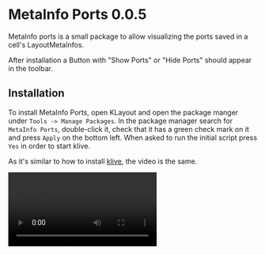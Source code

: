 # MetaInfo Ports 0.0.5

MetaInfo ports is a small package to allow visualizing the ports saved in a cell's LayoutMetaInfos.

After installation a Button with "Show Ports" or "Hide Ports" should appear in the toolbar.

## Installation

To install MetaInfo Ports, open KLayout and open the package manger under `Tools -> Manage Packages`. In the package manager search for `MetaInfo Ports`,
double-click it, check that it has a green check mark on it and press `Apply` on the bottom left. When asked to run the initial script press
`Yes` in order to start klive.

As it's similar to how to install [klive](https://github.com/gdsfactory/klive), the video is the same.

![type:video](_static/klive.webm "klive installation")
